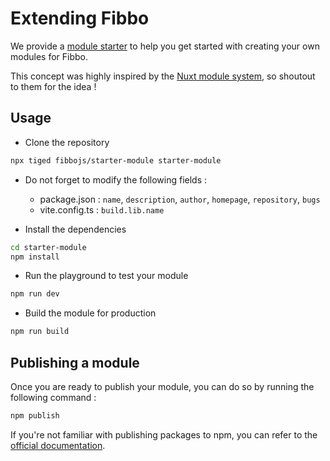 # Extending Fibbo

We provide a [module starter](https://github.com/fibbojs/starter-module) to help you get started with creating your own modules for Fibbo.

This concept was highly inspired by the [Nuxt module system](https://nuxt.com/modules), so shoutout to them for the idea !

## Usage

- Clone the repository

```bash
npx tiged fibbojs/starter-module starter-module
```

- Do not forget to modify the following fields :
    - package.json : `name`, `description`, `author`, `homepage`, `repository`, `bugs`
    - vite.config.ts : `build.lib.name`

- Install the dependencies

```bash
cd starter-module
npm install
```

- Run the playground to test your module

```bash
npm run dev
```

- Build the module for production

```bash
npm run build
```

## Publishing a module

Once you are ready to publish your module, you can do so by running the following command :

```bash
npm publish
```

If you're not familiar with publishing packages to npm, you can refer to the [official documentation](https://docs.npmjs.com/packages-and-modules/contributing-packages-to-the-registry).
